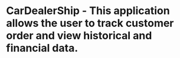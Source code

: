 # CarDealerShip - This application allows the user to track customer order and view historical and financial data.
